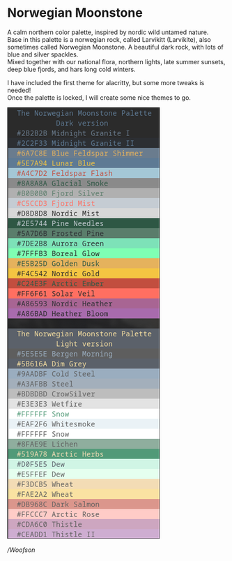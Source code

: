 # Norwegian Moonstone

A calm northern color palette, inspired by nordic wild untamed nature.  
Base in this palette is a norwegian rock, called Larvikitt (Larvikite), also sometimes called Norwegian Moonstone. A beautiful dark rock, with lots of blue and silver spackles.  
Mixed together with our national flora, northern lights, late summer sunsets, deep blue fjords, and hars long cold winters.

I have included the first theme for alacritty, but some more tweaks is needed!  
Once the palette is locked, I will create some nice themes to go.  



![Showcase Palette](./assets/theme_showcase_5.png "Nordic Moonstone")


*/Woofson*
